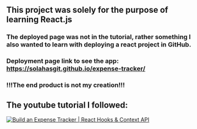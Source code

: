 ## This project was solely for the purpose of learning React.js <br/>
### The deployed page was not in the tutorial, rather something I also wanted to learn with deploying a react project in GitHub. <br/>
### Deployment page link to see the app: https://solahasgit.github.io/expense-tracker/
### !!!The end product is not my creation!!! <br/>
## The youtube tutorial I followed: 
<!-- BEGIN YOUTUBE-CARDS -->
<!--  https://ytcards.demolab.com/?id=<videoID>&title=<videoTitle>&lang=en&timestamp=<video publish data in unix time format>&background_color=%230d1117&title_color=%23ffffff&stats_color=%23dedede&max_title_lines=1&width=250&border_radius=5&duration=<video duraction in seconds> "<video title>" -->
[![Build an Expense Tracker | React Hooks & Context API](https://ytcards.demolab.com/?id=XuFDcZABiDQ&title=Build+an+Expense+Tracker+|+React+Hooks+&+Context+API&lang=en&timestamp=1582347600&background_color=%230d1117&title_color=%23ffffff&stats_color=%23dedede&max_title_lines=1&width=250&border_radius=5&duration=2980 "Build an Expense Tracker | React Hooks & Context API")](https://youtu.be/XuFDcZABiDQ?si=M8JV-6VSObf9dOtE)
<!-- END YOUTUBE-CARDS -->

<!-- 
Example code to find the timestamp

let data_string= '22 Feb 2020';
let date = new Date(data_string);

let timestamp = Math.floor(date.getTime() / 1000);
console.log(timestamp);

-->


